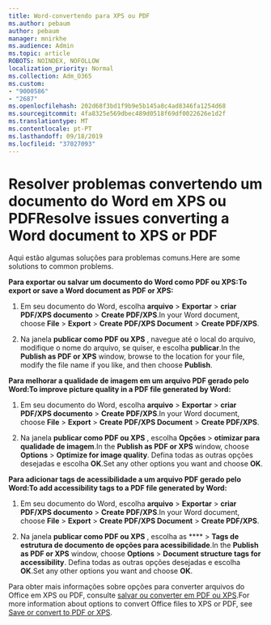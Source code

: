 ```yaml
---
title: Word-convertendo para XPS ou PDF
ms.author: pebaum
author: pebaum
manager: mnirkhe
ms.audience: Admin
ms.topic: article
ROBOTS: NOINDEX, NOFOLLOW
localization_priority: Normal
ms.collection: Adm_O365
ms.custom:
- "9000586"
- "2687"
ms.openlocfilehash: 202d68f3bd1f9b9e5b145a8c4ad8346fa1254d68
ms.sourcegitcommit: 4fa8325e569dbec489d0518f69df0022626e1d2f
ms.translationtype: MT
ms.contentlocale: pt-PT
ms.lasthandoff: 09/18/2019
ms.locfileid: "37027093"
---
```

# <a name="resolve-issues-converting-a-word-document-to-xps-or-pdf"></a><span data-ttu-id="ccdc8-102">Resolver problemas convertendo um documento do Word em XPS ou PDF</span><span class="sxs-lookup"><span data-stu-id="ccdc8-102">Resolve issues converting a Word document to XPS or PDF</span></span>

<span data-ttu-id="ccdc8-103">Aqui estão algumas soluções para problemas comuns.</span><span class="sxs-lookup"><span data-stu-id="ccdc8-103">Here are some solutions to common problems.</span></span> 

<span data-ttu-id="ccdc8-104">**Para exportar ou salvar um documento do Word como PDF ou XPS:**</span><span class="sxs-lookup"><span data-stu-id="ccdc8-104">**To export or save a Word document as PDF or XPS:**</span></span>

1. <span data-ttu-id="ccdc8-105">Em seu documento do Word, escolha **arquivo** > **Exportar** > **criar PDF/XPS documento** > **Create PDF/XPS**.</span><span class="sxs-lookup"><span data-stu-id="ccdc8-105">In your Word document, choose  **File** > **Export** > **Create PDF/XPS Document** > **Create PDF/XPS**.</span></span>

2. <span data-ttu-id="ccdc8-106">Na janela **publicar como PDF ou XPS** , navegue até o local do arquivo, modifique o nome do arquivo, se quiser, e escolha **publicar**.</span><span class="sxs-lookup"><span data-stu-id="ccdc8-106">In the **Publish as PDF or XPS** window, browse to the location for your file, modify the file name if you like, and then choose **Publish**.</span></span>

<span data-ttu-id="ccdc8-107">**Para melhorar a qualidade de imagem em um arquivo PDF gerado pelo Word:**</span><span class="sxs-lookup"><span data-stu-id="ccdc8-107">**To improve picture quality in a PDF file generated by Word:**</span></span>

1. <span data-ttu-id="ccdc8-108">Em seu documento do Word, escolha **arquivo** > **Exportar** > **criar PDF/XPS documento** > **Create PDF/XPS**.</span><span class="sxs-lookup"><span data-stu-id="ccdc8-108">In your Word document, choose  **File** > **Export** > **Create PDF/XPS Document** > **Create PDF/XPS**.</span></span>

2. <span data-ttu-id="ccdc8-109">Na janela **publicar como PDF ou XPS** , escolha **Opções** > **otimizar para qualidade de imagem**.</span><span class="sxs-lookup"><span data-stu-id="ccdc8-109">In the **Publish as PDF or XPS** window, choose **Options** > **Optimize for image quality**.</span></span> <span data-ttu-id="ccdc8-110">Defina todas as outras opções desejadas e escolha **OK**.</span><span class="sxs-lookup"><span data-stu-id="ccdc8-110">Set any other options you want and choose **OK**.</span></span> 

<span data-ttu-id="ccdc8-111">**Para adicionar tags de acessibilidade a um arquivo PDF gerado pelo Word:**</span><span class="sxs-lookup"><span data-stu-id="ccdc8-111">**To add accessibility tags to a PDF file generated by Word:**</span></span>
 
1. <span data-ttu-id="ccdc8-112">Em seu documento do Word, escolha **arquivo** > **Exportar** > **criar PDF/XPS documento** > **Create PDF/XPS**.</span><span class="sxs-lookup"><span data-stu-id="ccdc8-112">In your Word document, choose  **File** > **Export** > **Create PDF/XPS Document** > **Create PDF/XPS**.</span></span>

2. <span data-ttu-id="ccdc8-113">Na janela **publicar como PDF ou XPS** , escolha as \*\*\*\* > **Tags de estrutura de documento de opções para acessibilidade**.</span><span class="sxs-lookup"><span data-stu-id="ccdc8-113">In the **Publish as PDF or XPS** window, choose **Options** > **Document structure tags for accessibility**.</span></span> <span data-ttu-id="ccdc8-114">Defina todas as outras opções desejadas e escolha **OK**.</span><span class="sxs-lookup"><span data-stu-id="ccdc8-114">Set any other options you want and choose **OK**.</span></span>

<span data-ttu-id="ccdc8-115">Para obter mais informações sobre opções para converter arquivos do Office em XPS ou PDF, consulte [salvar ou converter em PDF ou XPS](https://support.office.com/article/d85416c5-7d77-4fd6-a216-6f4bf7c7c110).</span><span class="sxs-lookup"><span data-stu-id="ccdc8-115">For more information about options to convert Office files to XPS or PDF, see [Save or convert to PDF or XPS](https://support.office.com/article/d85416c5-7d77-4fd6-a216-6f4bf7c7c110).</span></span>